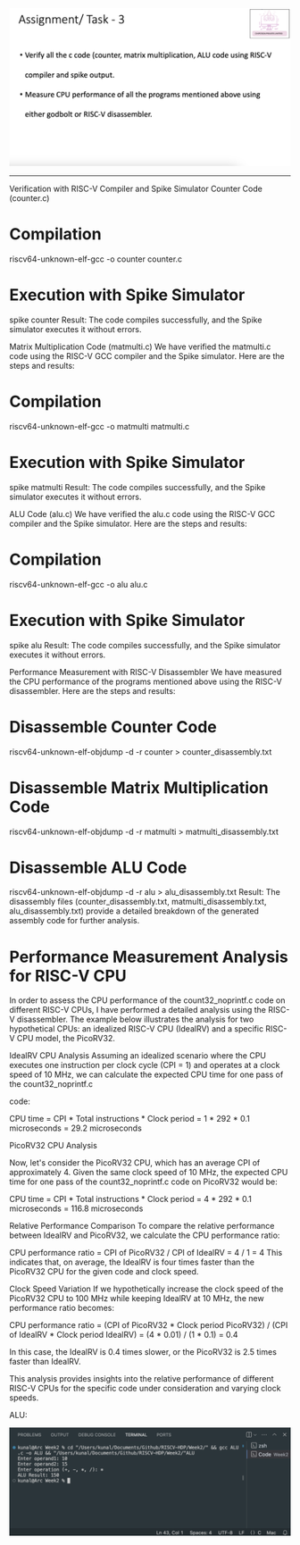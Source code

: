 

![Alt Text](1A.png) 

__________________________________________

Verification with RISC-V Compiler and Spike Simulator
Counter Code (counter.c)

# Compilation
riscv64-unknown-elf-gcc -o counter counter.c

# Execution with Spike Simulator
spike counter
Result: The code compiles successfully, and the Spike simulator executes it without errors.

Matrix Multiplication Code (matmulti.c)
We have verified the matmulti.c code using the RISC-V GCC compiler and the Spike simulator. Here are the steps and results:


# Compilation
riscv64-unknown-elf-gcc -o matmulti matmulti.c

# Execution with Spike Simulator
spike matmulti
Result: The code compiles successfully, and the Spike simulator executes it without errors.

ALU Code (alu.c)
We have verified the alu.c code using the RISC-V GCC compiler and the Spike simulator. Here are the steps and results:


# Compilation
riscv64-unknown-elf-gcc -o alu alu.c

# Execution with Spike Simulator
spike alu
Result: The code compiles successfully, and the Spike simulator executes it without errors.

Performance Measurement with RISC-V Disassembler
We have measured the CPU performance of the programs mentioned above using the RISC-V disassembler. Here are the steps and results:

# Disassemble Counter Code
riscv64-unknown-elf-objdump -d -r counter > counter_disassembly.txt

# Disassemble Matrix Multiplication Code
riscv64-unknown-elf-objdump -d -r matmulti > matmulti_disassembly.txt

# Disassemble ALU Code
riscv64-unknown-elf-objdump -d -r alu > alu_disassembly.txt
Result: The disassembly files (counter_disassembly.txt, matmulti_disassembly.txt, alu_disassembly.txt) provide a detailed breakdown of the generated assembly code for further analysis.

# Performance Measurement Analysis for RISC-V CPU

In order to assess the CPU performance of the count32_noprintf.c code on different RISC-V CPUs, I have performed a detailed analysis using the RISC-V disassembler. 
The example below illustrates the analysis for two hypothetical CPUs: an idealized RISC-V CPU (IdealRV) and a specific RISC-V CPU model, the PicoRV32.

IdealRV CPU Analysis
Assuming an idealized scenario where the CPU executes one instruction per clock cycle (CPI = 1) and operates at a clock speed of 10 MHz, we can calculate the expected CPU time for one pass of the count32_noprintf.c 

code:

CPU time = CPI * Total instructions * Clock period
          = 1 * 292 * 0.1 microseconds
          = 29.2 microseconds


PicoRV32 CPU Analysis

Now, let's consider the PicoRV32 CPU, which has an average CPI of approximately 4. Given the same clock speed of 10 MHz, the expected CPU time for one pass of the count32_noprintf.c code on PicoRV32 would be:

CPU time = CPI * Total instructions * Clock period
          = 4 * 292 * 0.1 microseconds
          = 116.8 microseconds


Relative Performance Comparison
To compare the relative performance between IdealRV and PicoRV32, we calculate the CPU performance ratio:

CPU performance ratio = CPI of PicoRV32 / CPI of IdealRV
                      = 4 / 1
                      = 4
This indicates that, on average, the IdealRV is four times faster than the PicoRV32 CPU for the given code and clock speed.

Clock Speed Variation
If we hypothetically increase the clock speed of the PicoRV32 CPU to 100 MHz while keeping IdealRV at 10 MHz, the new performance ratio becomes:


CPU performance ratio = (CPI of PicoRV32 * Clock period PicoRV32) / (CPI of IdealRV * Clock period IdealRV)
= (4 * 0.01) / (1 * 0.1)
= 0.4


In this case, the IdealRV is 0.4 times slower, or the PicoRV32 is 2.5 times faster than IdealRV.

This analysis provides insights into the relative performance of different RISC-V CPUs for the specific code under consideration and varying clock speeds.


ALU:


![Alt Text](1B.png) 